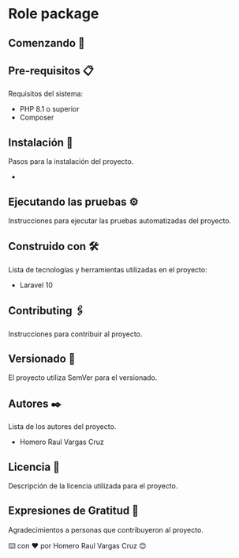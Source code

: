 # Role package

## Comenzando 🚀

 

## Pre-requisitos 📋

Requisitos del sistema:
- PHP 8.1 o superior
- Composer

## Instalación 🔧

Pasos para la instalación del proyecto.

 -


## Ejecutando las pruebas ⚙️

Instrucciones para ejecutar las pruebas automatizadas del proyecto.


## Construido con 🛠️

Lista de tecnologías y herramientas utilizadas en el proyecto:
- Laravel 10

## Contributing 🖇️

Instrucciones para contribuir al proyecto.

## Versionado 📌

El proyecto utiliza SemVer para el versionado.

## Autores ✒️

Lista de los autores del proyecto.
 - Homero Raul Vargas Cruz

## Licencia 📄

Descripción de la licencia utilizada para el proyecto.

## Expresiones de Gratitud 🎁

Agradecimientos a personas que contribuyeron al proyecto.

⌨️ con ❤️ por Homero Raul Vargas Cruz 😊